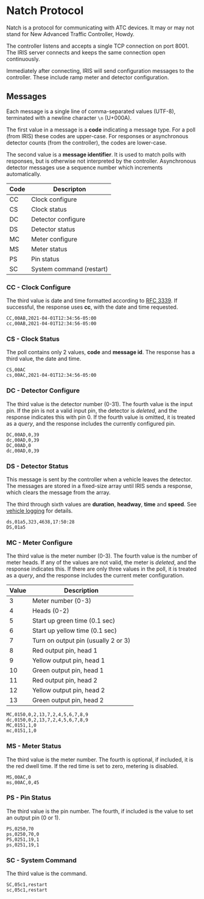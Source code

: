 # Natch Protocol

Natch is a protocol for communicating with ATC devices.  It may or may not stand
for New Advanced Traffic Controller, Howdy.

The controller listens and accepts a single TCP connection on port 8001.  The
IRIS server connects and keeps the same connection open continuously.

Immediately after connecting, IRIS will send configuration messages to the
controller.  These include ramp meter and detector configuration.

## Messages

Each message is a single line of comma-separated values (UTF-8), terminated
with a newline character `\n` (U+000A).

The first value in a message is a __code__ indicating a message type.  For a
poll (from IRIS) these codes are upper-case.  For responses or asynchronous
detector counts (from the controller), the codes are lower-case.

The second value is a __message identifier__.  It is used to match polls with
responses, but is otherwise not interpreted by the controller.  Asynchronous
detector messages use a sequence number which increments automatically.

Code | Descripton
-----|----------------
CC   | Clock configure
CS   | Clock status
DC   | Detector configure
DS   | Detector status
MC   | Meter configure
MS   | Meter status
PS   | Pin status
SC   | System command (restart)

### CC - Clock Configure

The third value is date and time formatted according to [RFC 3339].  If
successful, the response uses __cc__, with the date and time requested.

```
CC,00AB,2021-04-01T12:34:56-05:00
cc,00AB,2021-04-01T12:34:56-05:00
```

### CS - Clock Status

The poll contains only 2 values, __code__ and __message id__.  The response has
a third value, the date and time.

```
CS,00AC
cs,00AC,2021-04-01T12:34:56-05:00
```

### DC - Detector Configure

The third value is the detector number (0-31).  The fourth value is the input
pin.  If the pin is not a valid input pin, the detector is *deleted*, and the
response indicates this with pin 0.  If the fourth value is omitted, it is
treated as a *query*, and the response includes the currently configured pin.

```
DC,00AD,0,39
dc,00AD,0,39
DC,00AD,0
dc,00AD,0,39
```

### DS - Detector Status

This message is sent by the controller when a vehicle leaves the detector.  The
messages are stored in a fixed-size array until IRIS sends a response, which
clears the message from the array.

The third through sixth values are __duration__, __headway__, __time__ and
__speed__.  See [vehicle logging] for details.

```
ds,01a5,323,4638,17:50:28
DS,01a5
```

### MC - Meter Configure

The third value is the meter number (0-3).  The fourth value is the number of
meter heads.  If any of the values are not valid, the meter is *deleted*, and
the response indicates this.  If there are only three values in the poll, it is
treated as a *query*, and the response includes the current meter configuration.

Value | Description
------|-------------------
3     | Meter number (0-3)
4     | Heads (0-2)
5     | Start up green time (0.1 sec)
6     | Start up yellow time (0.1 sec)
7     | Turn on output pin (usually 2 or 3)
8     | Red output pin, head 1
9     | Yellow output pin, head 1
10    | Green output pin, head 1
11    | Red output pin, head 2
12    | Yellow output pin, head 2
13    | Green output pin, head 2

```
MC,0150,0,2,13,7,2,4,5,6,7,8,9
dc,0150,0,2,13,7,2,4,5,6,7,8,9
MC,0151,1,0
mc,0151,1,0
```

### MS - Meter Status

The third value is the meter number.  The fourth is optional, if included, it
is the red dwell time.  If the red time is set to zero, metering is disabled.

```
MS,00AC,0
ms,00AC,0,45
```

### PS - Pin Status

The third value is the pin number.  The fourth, if included is the value to set
an output pin (0 or 1).

```
PS,0250,70
ps,0250,70,0
PS,0251,19,1
ps,0251,19,1
```

### SC - System Command

The third value is the command.

```
SC,05c1,restart
sc,05c1,restart
```

[RFC 3339]: https://tools.ietf.org/html/rfc3339#section-5.6
[vehicle logging]: vehicle_detection.html#vehicle-logging

